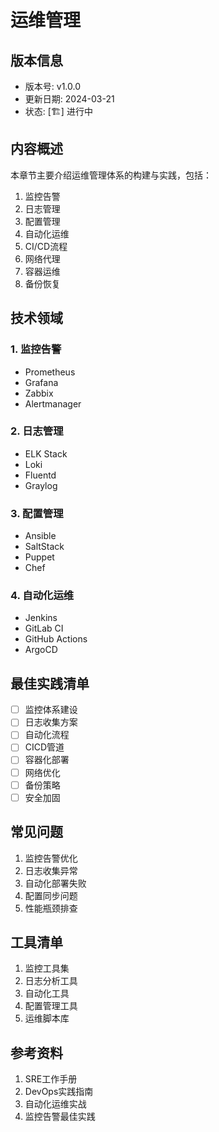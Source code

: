 # 运维管理

## 版本信息
- 版本号: v1.0.0
- 更新日期: 2024-03-21
- 状态: [🏗️] 进行中

## 内容概述
本章节主要介绍运维管理体系的构建与实践，包括：
1. 监控告警
2. 日志管理
3. 配置管理
4. 自动化运维
5. CI/CD流程
6. 网络代理
7. 容器运维
8. 备份恢复

## 技术领域
### 1. 监控告警
- Prometheus
- Grafana
- Zabbix
- Alertmanager

### 2. 日志管理
- ELK Stack
- Loki
- Fluentd
- Graylog

### 3. 配置管理
- Ansible
- SaltStack
- Puppet
- Chef

### 4. 自动化运维
- Jenkins
- GitLab CI
- GitHub Actions
- ArgoCD

## 最佳实践清单
- [ ] 监控体系建设
- [ ] 日志收集方案
- [ ] 自动化流程
- [ ] CICD管道
- [ ] 容器化部署
- [ ] 网络优化
- [ ] 备份策略
- [ ] 安全加固

## 常见问题
1. 监控告警优化
2. 日志收集异常
3. 自动化部署失败
4. 配置同步问题
5. 性能瓶颈排查

## 工具清单
1. 监控工具集
2. 日志分析工具
3. 自动化工具
4. 配置管理工具
5. 运维脚本库

## 参考资料
1. SRE工作手册
2. DevOps实践指南
3. 自动化运维实战
4. 监控告警最佳实践 